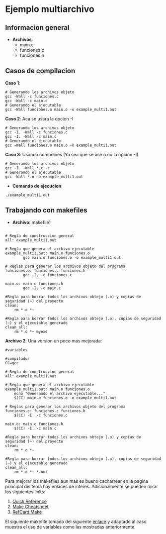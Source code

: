# Ejemplo multiarchivo

## Informacion general

* **Archivos**: 
  - main.c
  - funciones.c
  - funciones.h
  
## Casos de compilacion ##  
  
**Caso 1**:

```
# Generando los archivos objeto
gcc -Wall -c funciones.c
gcc -Wall -c main.c
# Generando el ejecutable
gcc -Wall funciones.o main.o -o example_multi1.out
```

**Caso 2**: Aca se usara la opcion -I

```
# Generando los archivos objeto
gcc -I. -Wall -c funciones.c
gcc -I. -Wall -c main.c
# Generando el ejecutable
gcc -Wall funciones.o main.o -o example_multi1.out
```

**Caso 3**: Usando comodines (Ya sea que se use o no la opcion -I)

```
# Generando los archivos objeto
gcc -I. -Wall *.c -c 
# Generando el ejecutable
gcc -Wall *.o -o example_multi1.out
```

* **Comando de ejecucion**:

```
./example_multi1.out
```

## Trabajando con makefiles

* **Archivo**: makefile1
```

# Regla de construccion general
all: example_multi1.out

# Regla que genera el archivo ejecutable
example_multi1.out: main.o funciones.o
        gcc main.o funciones.o -o example_multi1.out

# Reglas para generar los archivos objeto del programa
funciones.o: funciones.c funciones.h
        gcc -I. -c funciones.c
        
main.o: main.c funciones.h
        gcc -I. -c main.c

#Regla para borrar todos los archivos obtejo (.o) y copias de seguridad (~) del proyecto
clean:
	rm *.o *~

#Regla para borrar todos los archivos obtejo (.o), copias de seguridad (~) y el ejecutable generado	
clean_all:
	rm *.o *~ myexe

```

**Archivo 2**: Una version un poco mas mejorada:

```
#variables

#compilador
CC=gcc

# Regla de construccion general
all: example_multi1.out

# Regla que genera el archivo ejecutable
example_multi1.out: main.o funciones.o
	echo "Generando el archivo ejecutable..."
	$(CC) main.o funciones.o -o example_multi1.out

# Reglas para generar los archivos objeto del programa
funciones.o: funciones.c funciones.h
	$(CC) -I. -c funciones.c
	
main.o: main.c funciones.h
	$(CC) -I. -c main.c

#Regla para borrar todos los archivos obtejo (.o) y copias de seguridad (~) del proyecto
clean:
	rm *.o *~

#Regla para borrar todos los archivos obtejo (.o), copias de seguridad (~) y el ejecutable generado	
clean_all:
	rm *.o *~ *.out
```

Para mejorar los makefiles aun mas es bueno cacharrear en la pagina principal del tema hay enlaces de interes. Adicionalmente se pueden mirar los siguientes links:
1. [Quick Reference](https://www.gnu.org/software/make/manual/html_node/Quick-Reference.html)
2. [Make Cheatsheet](http://eduardolezcano.com/wp-content/uploads/2016/06/make_cheatsheet.pdf)
3. [RefCard Make](https://www.tofgarion.net/lectures/IN323/refcards/refcardMakeIN323.pdf)

El siguiente makefile tomado del siguiente [enlace](https://stackoverflow.com/questions/39699563/makefile-doesnt-find-source-files?rq=1) y adaptado al caso muestra el uso de variables como las mostradas anteriormente.


